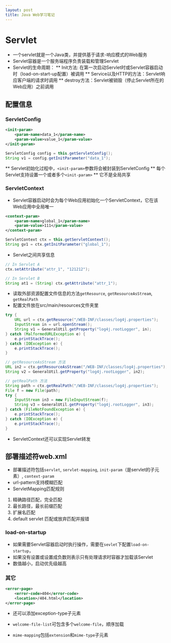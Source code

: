 ```yaml
---
layout: post
title: Java Web学习笔记
---
```


# Servlet
* 一个servlet就是一个Java类，并提供基于请求-响应模式的Web服务
* Servlet容器是一个服务端程序负责装载和管理Servlet
* Servlet的生命周期：
** Init方法: 在第一次启动Servlet时或Servlet容器启动时（load-on-start-up配置）被调用
** Service以及HTTP的方法：Servlet响应客户端的请求时调用
** destroy方法：Servlet被销毁（停止Servlet所在的Web应用）之前调用

## 配置信息
### ServletConfig
```XML
<init-param>
    <param-name>data_1</param-name>
    <param-value>value_1</param-value>
</init-param>
```

```Java
ServletConfig config = this.getServletConfig();
String v1 = config.getInitParameter("data_1");
```
** Servlet初始化过程中，`<init-param>`参数将会被封装到ServletConfig
** 每个Servlet支持设置一个或者多个`<init-param>`
** 它不是全局共享

### ServletContext
* Servlet容器启动时会为每个Web应用初始化一个ServletContext，它在该Web应用中全局唯一

```XML
<context-param>
    <param-name>global_1</param-name>
    <param-value>111</param-value>
</context-param>
```

```Java
ServletContext ctx = this.getServletContext();
String gv1 = ctx.getInitParameter("global_1");
```

* Servlet之间共享信息
```Java
// In Servlet A
ctx.setAttribute("attr_1", "121212");

// In Servlet B
String at1 = (String) ctx.getAttribute("attr_1");
```

* 读取外部资源配置文件信息的方法`getResource`, `getResourceAsStream`, `getRealPath`
* 配置文件放在src/main/resources文件夹里
```Java
try {
    URL url = ctx.getResource("/WEB-INF/classes/log4j.properties");
    InputStream in = url.openStream();
    String v1 = GeneralUtil.getProperty("log4j.rootLogger", in);
} catch (MalformedURLException e) {
    e.printStackTrace();
} catch (IOException e) {
    e.printStackTrace();
}

// getResourceAsStream 方法
URL in2 = ctx.getResourceAsStream("/WEB-INF/classes/log4j.properties");
String v2 = GeneralUtil.getProperty("log4j.rootLogger", in2);

// getRealPath 方法
String path = ctx.getRealPath("/WEB-INF/classes/log4j.properties");
File f = new File(path);
try {
    InputStream in3 = new FileInputStream(f);
    String v3 = GeneralUtil.getProperty("log4j.rootLogger", in3);
} catch (FileNotFoundException e) {
    e.printStackTrace();
} catch (IOException e) {
    e.printStackTrace();
}
```

* ServletContext还可以实现Servlet转发

## 部署描述符web.xml
* 部署描述符包括`servlet`, `servlet-mapping`, `init-param`（是servlet的子元素）, `context-param`
* url-pattern支持模糊匹配
* ServletMapping匹配规则
1. 精确路径匹配，完全匹配
2. 最长路径，最长前缀匹配
3. 扩展名匹配
4. default servlet 匹配或放弃匹配并报错

### load-on-startup
* 如果需要Servlet容器启动时执行操作，需要在`sevlet`下配置`load-on-startup`，
* 如果没有设置或设置成负数则表示只有处理请求时容器才加载该Servlet
* 数值越小，启动优先级越高

### 其它

```XML
<error-page>
    <error-code>404</error-code>
    <location>/404.html</location>
</error-page>
```
* 还可以添加exception-type子元素

* `welcome-file-list`可包含多个`welcome-file`，顺序加载
* `mime-mapping`包括`extension`和`mime-type`子元素

